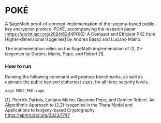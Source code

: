 # POKÉ

A SageMath proof-of-concept implementation of the isogeny-based public-key encryption protocol POKÉ, accompanying the research paper (https://eprint.iacr.org/2024/624)[POKÉ: A Compact and Efficient PKE from Higher-dimensional Isogenies] by Andrea Basso and Luciano Maino.

The implementation relies on the SageMath implementation of (2, 2)-isogenies by Dartois, Maino, Pope, and Robert [1].


### How to run

Running the following command will produce benchmarks, as well as estimate the public key and ciphertext sizes, for all three security levels.

```
sage POKE_PKE.sage
```



[1]. Pierrick Dartois, Luciano Maino, Giacomo Pope, and Damien Robert. An Algorithmic Approach to (2,2)-isogenies in the Theta Model and Applications to Isogeny-based Cryptography. https://eprint.iacr.org/2023/1747